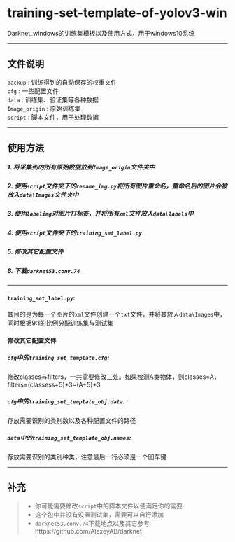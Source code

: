 # training-set-template-of-yolov3-win
Darknet_windows的训练集模板以及使用方式，用于windows10系统

------

## 文件说明
`backup` : 训练得到的自动保存的权重文件  
`cfg` : 一些配置文件  
`data` : 训练集、验证集等各种数据  
`Image_origin` : 原始训练集  
`script` : 脚本文件，用于处理数据  

------

## 使用方法
##### 1. 将采集到的所有原始数据放到`Image_origin`文件夹中  
##### 2. 使用`script`文件夹下的`rename_img.py`将所有图片重命名，重命名后的图片会被放入`data\Images`文件夹中  
##### 3. 使用`labelimg`对图片打标签，并将所有`xml`文件放入`data\labels`中  
##### 4. 使用`script`文件夹下的`training_set_label.py`  
##### 5. 修改其它配置文件  
##### 6. 下载`darknet53.conv.74`

------

#### `training_set_label.py`:
其目的是为每一个图片的`xml`文件创建一个`txt`文件，并将其放入`data\Images`中，同时根据9:1的比例分配训练集与测试集

#### 修改其它配置文件
##### `cfg`中的`training_set_template.cfg`:
修改classes与filters，一共需要修改三处。如果检测A类物体，则classes=A，filters=(classess+5)*3=(A+5)*3

##### `cfg`中的`training_set_template_obj.data`:
存放需要识别的类别数以及各种配置文件的路径

##### `data`中的`training_set_template_obj.names`:
存放需要识别的类别种类，注意最后一行必须是一个回车键

------

## 补充
> * 你可能需要修改`script`中的脚本文件以便满足你的需要  
> * 这个包中并没有设置测试集，需要可以自行添加
> * `darknet53.conv.74`下载地点以及其它参考https://github.com/AlexeyAB/darknet
